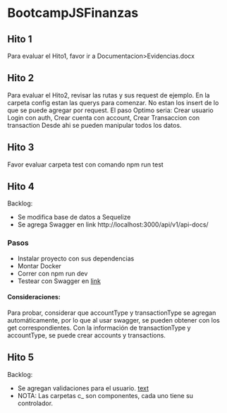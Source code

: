 # BootcampJSFinanzas

## Hito 1
Para evaluar el Hito1, favor ir a Documentacion>Evidencias.docx

## Hito 2
Para evaluar el Hito2, revisar las rutas y sus request de ejemplo. En la carpeta config estan las querys para comenzar. No estan los insert de lo que se puede agregar por request. El paso Optimo seria: Crear usuario Login con auth, Crear cuenta con account, Crear Transaccion con transaction Desde ahi se pueden manipular todos los datos.

## Hito 3
Favor evaluar carpeta test con comando npm run test

## Hito 4
Backlog:
- Se modifica base de datos a Sequelize 
- Se agrega Swagger en link http://localhost:3000/api/v1/api-docs/
### Pasos
- Instalar proyecto con sus dependencias
- Montar Docker
- Correr con npm run dev
- Testear con Swagger en [link](http://localhost:3000/api/v1/api-docs/)
#### Consideraciones:
Para probar, considerar que accountType y transactionType se agregan automáticamente, por lo que al usar swagger, se pueden obtener con los get correspondientes. 
Con la información de transactionType y accountType, se puede crear accounts y transactions.

## Hito 5
Backlog:
- Se agregan validaciones para el usuario. [text](src/c_auth/auth.schema.ts)
- NOTA: Las carpetas c_ son componentes, cada uno tiene su controlador.